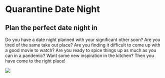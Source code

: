 # Quarantine Date Night

## Plan the perfect date night in

Do you have a date night planned with your significant other soon? Are you tired of the same take out place? Are you finding it difficult to come up with a good movie to watch? Are you ready to spice things up as much as you can in a pandemic? Want some new inspiration in the kitchen? Then you have come to the right place!

![](https://user-images.githubusercontent.com/73006425/101502124-94ac2f80-393e-11eb-9216-c6cf98651db9.png)
